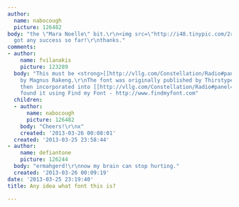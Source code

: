 ```yaml
---
author:
  name: nabocough
  picture: 126482
body: "the \"Mara Noelle\" bit.\r\n<img src=\"http://i48.tinypic.com/2r7vuoz.jpg\">\r\n\r\nI'ven't
  got any success so far!\r\nthanks."
comments:
- author:
    name: fvilanakis
    picture: 123289
  body: "This must be <strong>[[http://vllg.com/Constellation/Radio#panel=usage-poster|Radio]]</strong>
    by Magnus Rakeng.\r\nThe font was originally published by Thirstype, which was
    then incorporated into [[http://vllg.com/Constellation/Radio#panel=usage-poster|Village]]\r\n\r\n-----------------------------------------------\r\nI
    found it using Find my Font - http://www.findmyfont.com"
  children:
  - author:
      name: nabocough
      picture: 126482
    body: "Cheers!\r\nx"
    created: '2013-03-26 00:08:01'
  created: '2013-03-25 23:58:44'
- author:
    name: defiantone
    picture: 126244
  body: "ermahgerd!\r\nnow my brain can stop hurting."
  created: '2013-03-26 00:09:19'
date: '2013-03-25 23:19:40'
title: Any idea what font this is?

---
```

